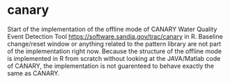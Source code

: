 # canary
Start of the implementation of the offline mode of CANARY Water Quality Event Detection Tool https://software.sandia.gov/trac/canary in R. Baseline change/reset window or anything related to the pattern library are not part of the implementation right now. Because the structure of the offline mode is implemented in R from scratch without looking at the JAVA/Matlab code of CANARY, the implementation is not guarenteed to behave exactly the same as CANARY.
